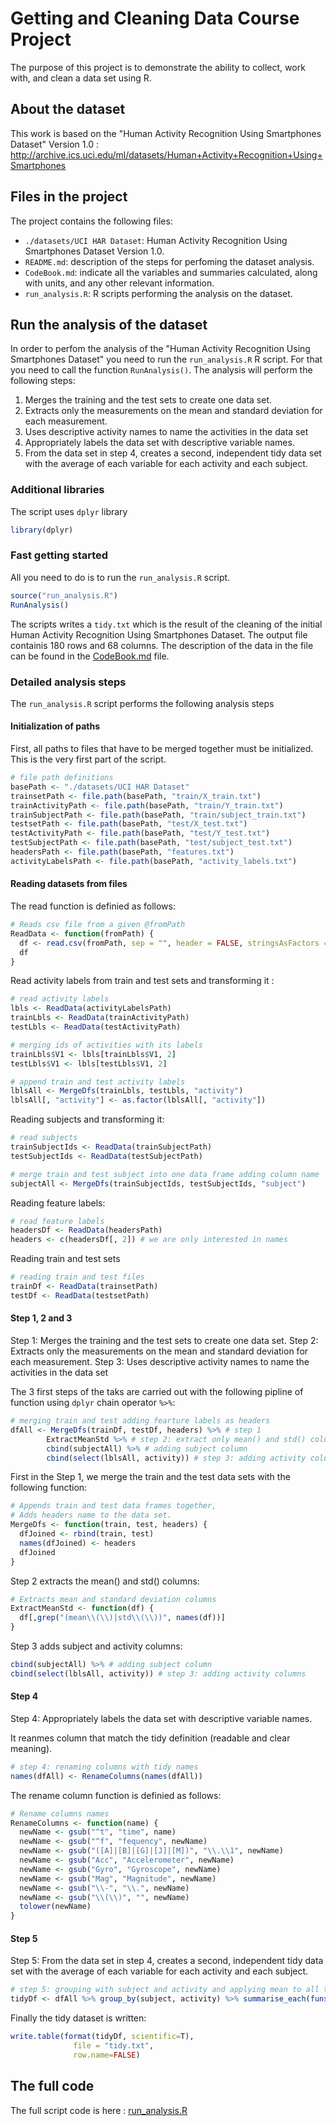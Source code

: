 Getting and Cleaning Data Course Project
========================================

The purpose of this project is to demonstrate the ability to collect, work with, and clean a data set using R.

## About the dataset

This work is based on the "Human Activity Recognition Using Smartphones Dataset" Version 1.0 : http://archive.ics.uci.edu/ml/datasets/Human+Activity+Recognition+Using+Smartphones

## Files in the project

The project contains the following files:

* `./datasets/UCI HAR Dataset`: Human Activity Recognition Using Smartphones Dataset Version 1.0.
* `README.md`: description of the steps for perfoming the dataset analysis. 
* `CodeBook.md`: indicate all the variables and summaries calculated, along with units, and any other relevant information.
* `run_analysis.R`: R scripts performing the analysis on the dataset.

## Run the analysis of the dataset

In order to perfom the analysis of the "Human Activity Recognition Using Smartphones Dataset" you need to run the `run_analysis.R` R script. For that you need to call the function `RunAnalysis()`. The analysis will perform the following steps:

1. Merges the training and the test sets to create one data set.
1. Extracts only the measurements on the mean and standard deviation for each measurement.
1. Uses descriptive activity names to name the activities in the data set
1. Appropriately labels the data set with descriptive variable names.
1. From the data set in step 4, creates a second, independent tidy data set with the average of each variable for each activity and each subject.

### Additional libraries

The script uses `dplyr` library

```r
library(dplyr)
```

### Fast getting started

All you need to do is to run the `run_analysis.R` script.

```r
source("run_analysis.R")
RunAnalysis()
```
The scripts writes a `tidy.txt` which is the result of the cleaning of the initial Human Activity Recognition Using Smartphones Dataset. The output file containis 180 rows and 68 columns. The description of the data in the file can be found in the [CodeBook.md](https://github.com/tjaskula/datasciencecoursera/blob/master/Assignment%20-%20Getting%20and%20Cleaning%20Data%20Course%20Project/CodeBook.md) file.

### Detailed analysis steps

The `run_analysis.R` script performs the following analysis steps

#### Initialization of paths

First, all paths to files that have to be merged together must be initialized. This is the very first part of the script.

```r
# file path definitions
basePath <- "./datasets/UCI HAR Dataset"
trainsetPath <- file.path(basePath, "train/X_train.txt")
trainActivityPath <- file.path(basePath, "train/Y_train.txt")
trainSubjectPath <- file.path(basePath, "train/subject_train.txt")
testsetPath <- file.path(basePath, "test/X_test.txt")
testActivityPath <- file.path(basePath, "test/Y_test.txt")
testSubjectPath <- file.path(basePath, "test/subject_test.txt")
headersPath <- file.path(basePath, "features.txt")
activityLabelsPath <- file.path(basePath, "activity_labels.txt")
```
#### Reading datasets from files

The read function is definied as follows:

```r
# Reads csv file from a given @fromPath
ReadData <- function(fromPath) {
  df <- read.csv(fromPath, sep = "", header = FALSE, stringsAsFactors = FALSE)
  df
}
```

Read activity labels from train and test sets and transforming it :

```r
# read activity labels
lbls <- ReadData(activityLabelsPath)
trainLbls <- ReadData(trainActivityPath)
testLbls <- ReadData(testActivityPath)

# merging ids of activities with its labels
trainLbls$V1 <- lbls[trainLbls$V1, 2]
testLbls$V1 <- lbls[testLbls$V1, 2]

# append train and test activity labels
lblsAll <- MergeDfs(trainLbls, testLbls, "activity")
lblsAll[, "activity"] <- as.factor(lblsAll[, "activity"])

``` 

Reading subjects and transforming it:

```r
# read subjects
trainSubjectIds <- ReadData(trainSubjectPath)
testSubjectIds <- ReadData(testSubjectPath)

# merge train and test subject into one data frame adding column name
subjectAll <- MergeDfs(trainSubjectIds, testSubjectIds, "subject")
```

Reading feature labels:

```r
# read feature labels
headersDf <- ReadData(headersPath)
headers <- c(headersDf[, 2]) # we are only interested in names
```

Reading train and test sets

```r
# reading train and test files
trainDf <- ReadData(trainsetPath)
testDf <- ReadData(testsetPath)
```

#### Step 1, 2 and 3

Step 1: Merges the training and the test sets to create one data set.
Step 2: Extracts only the measurements on the mean and standard deviation for each measurement.
Step 3: Uses descriptive activity names to name the activities in the data set

The 3 first steps of the taks are carried out with the following pipline of function using `dplyr` chain operator `%>%`:

```r
# merging train and test adding fearture labels as headers
dfAll <- MergeDfs(trainDf, testDf, headers) %>% # step 1
        ExtractMeanStd %>% # step 2: extract only mean() and std() columns
        cbind(subjectAll) %>% # adding subject column
        cbind(select(lblsAll, activity)) # step 3: adding activity column
```

First in the Step 1, we merge the train and the test data sets with the following function:

```r
# Appends train and test data frames together,
# Adds headers name to the data set.
MergeDfs <- function(train, test, headers) {
  dfJoined <- rbind(train, test)
  names(dfJoined) <- headers
  dfJoined
}
```

Step 2 extracts the mean() and std() columns:

```r
# Extracts mean and standard deviation columns
ExtractMeanStd <- function(df) {
  df[,grep("(mean\\(\\)|std\\(\\))", names(df))]
}
```

Step 3 adds subject and activity columns:

```r
cbind(subjectAll) %>% # adding subject column
cbind(select(lblsAll, activity)) # step 3: adding activity columns
```

#### Step 4

Step 4: Appropriately labels the data set with descriptive variable names.

It reanmes column that match the tidy definition (readable and clear meaning).

```r
# step 4: renaming columns with tidy names
names(dfAll) <- RenameColumns(names(dfAll))
```

The rename column function is definied as follows:

```r
# Rename columns names
RenameColumns <- function(name) {
  newName <- gsub("^t", "time", name)
  newName <- gsub("^f", "fequency", newName)
  newName <- gsub("([A]|[B]|[G]|[J]|[M])", "\\.\\1", newName)
  newName <- gsub("Acc", "Accelerometer", newName)
  newName <- gsub("Gyro", "Gyroscope", newName)
  newName <- gsub("Mag", "Magnitude", newName)
  newName <- gsub("\\-", "\\.", newName)
  newName <- gsub("\\(\\)", "", newName)
  tolower(newName)
}
```

#### Step 5

Step 5: From the data set in step 4, creates a second, independent tidy data set with the average of each variable for each activity and each subject.

```r
# step 5: grouping with subject and activity and applying mean to all the numeric columns
tidyDf <- dfAll %>% group_by(subject, activity) %>% summarise_each(funs(mean))
```

Finally the tidy dataset is written:

```r
write.table(format(tidyDf, scientific=T), 
              file = "tidy.txt", 
              row.name=FALSE)
```

## The full code
The full script code is here : [run_analysis.R](https://github.com/tjaskula/datasciencecoursera/blob/master/Assignment%20-%20Getting%20and%20Cleaning%20Data%20Course%20Project/run_analysis.R)